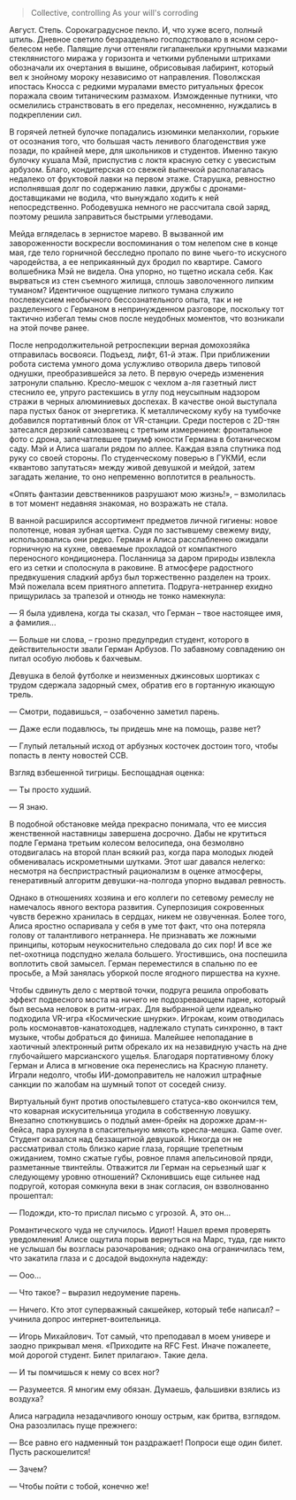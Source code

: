 > Collective, controlling As your will's corroding

Август. Степь. Сорокаградусное пекло. И, что хуже всего, полный штиль. Дневное светило безраздельно господствовало в ясном серо-белесом небе. Палящие лучи оттеняли гигапанельки крупными мазками стеклянистого миража у горизонта и четкими рублеными штрихами обозначали их очертания в вышине, обрисовывая лабиринт, который вел к знойному мороку независимо от направления. Поволжская ипостась Кносса с редкими муралами вместо ритуальных фресок поражала своим титаническим размахом. Изможденные путники, что осмелились странствовать в его пределах, несомненно, нуждались в подкреплении сил.

В горячей летней булочке попадались изюминки меланхолии, горькие от осознания того, что большая часть ленивого благоденствия уже позади, по крайней мере, для школьников и студентов. Именно такую булочку кушала Мэй, приспустив с локтя красную сетку с увесистым арбузом. Благо, кондитерская со свежей выпечкой располагалась недалеко от фруктовой лавки на первом этаже. Старушка, ревностно исполнявшая долг по содержанию лавки, дружбы с дронами-доставщиками не водила, что вынуждало ходить к ней непосредственно. Рободевушка немного не рассчитала свой заряд, поэтому решила заправиться быстрыми углеводами.

Мейда вгляделась в зернистое марево. В вызванной им завороженности воскресли воспоминания о том нелепом сне в конце мая, где тело горничной бесследно пропало по вине чьего-то искусного чародейства, а ее неприкаянный дух бродил по квартире. Самого волшебника Мэй не видела. Она упорно, но тщетно искала себя. Как вырваться из стен съемного жилища, сплошь заволоченного липким туманом? Идентичное ощущение липкого тумана служило послевкусием необычного бессознательного опыта, так и не разделенного с Германом в непринужденном разговоре, поскольку тот тактично избегал темы снов после неудобных моментов, что возникали на этой почве ранее.

После непродолжительной ретроспекции верная домохозяйка отправилась восвояси. Подъезд, лифт, 61-й этаж. При приближении робота система умного дома услужливо отворила дверь типовой однушки, преобразившейся за лето. В первую очередь изменения затронули спальню. Кресло-мешок с чехлом а-ля газетный лист стеснило ее, упруго растекшись в углу под неусыпным надзором стражи в черных алюминиевых доспехах. В качестве оной выступала пара пустых банок от энергетика. К металлическому кубу на тумбочке добавился портативный блок от VR-станции. Среди постеров с 2D-тян затесался дерзкий самозванец с третьим измерением: фронтальное фото с дрона, запечатлевшее триумф юности Германа в ботаническом саду. Мэй и Алиса шагали рядом по аллее. Каждая взяла спутника под руку со своей стороны. По студенческому поверью в ГУКМИ, если «квантово запутаться» между живой девушкой и мейдой, затем загадать желание, то оно непременно воплотится в реальность.

«Опять фантазии девственников разрушают мою жизнь!», – взмолилась в тот момент недавняя знакомая, но возражать не стала.

В ванной расширился ассортимент предметов личной гигиены: новое полотенце, новая зубная щетка. Судя по застывшему свежему виду, использовались они редко. Герман и Алиса расслабленно ожидали горничную на кухне, овеваемые прохладой от компактного переносного кондиционера. Посланница за даром природы извлекла его из сетки и сполоснула в раковине. В атмосфере радостного предвкушения сладкий арбуз был торжественно разделен на троих. Мэй пожелала всем приятного аппетита. Подруга-нетраннер ехидно прищурилась за трапезой и отнюдь не тонко намекнула:

— Я была удивлена, когда ты сказал, что Герман – твое настоящее имя, а фамилия...

— Больше ни слова, – грозно предупредил студент, которого в действительности звали Герман Арбузов. По забавному совпадению он питал особую любовь к бахчевым.

Девушка в белой футболке и неизменных джинсовых шортиках с трудом сдержала задорный смех, обратив его в гортанную икающую трель.

— Смотри, подавишься, – озабоченно заметил парень.

— Даже если подавлюсь, ты придешь мне на помощь, разве нет?

— Глупый летальный исход от арбузных косточек достоин того, чтобы попасть в ленту новостей ССВ.

Взгляд взбешенной тигрицы. Беспощадная оценка:

— Ты просто худший.

— Я знаю.

В подобной обстановке мейда прекрасно понимала, что ее миссия женственной наставницы завершена досрочно. Дабы не крутиться подле Германа третьим колесом велосипеда, она безмолвно отодвигалась на второй план всякий раз, когда пара молодых людей обменивалась искрометными шутками. Этот шаг давался нелегко: несмотря на беспристрастный рационализм в оценке атмосферы, генеративный алгоритм девушки-на-полгода упорно выдавал ревность.

Однако в отношениях хозяина и его коллеги по сетевому ремеслу не намечалось явного вектора развития. Суперпозиция сокровенных чувств бережно хранилась в сердцах, никем не озвученная. Более того, Алиса яростно оспаривала у себя в уме тот факт, что она потеряла голову от талантливого нетраннера. Не признавать же ложными принципы, которым неукоснительно следовала до сих пор! И все же net-охотница подспудно желала большего. Угостившись, она поспешила воплотить свой замысел. Герман переместился в спальню по ее просьбе, а Мэй занялась уборкой после ягодного пиршества на кухне.

Чтобы сдвинуть дело с мертвой точки, подруга решила опробовать эффект подвесного моста на ничего не подозревающем парне, который был весьма неловок в ритм-играх. Для выбранной цели идеально подходила VR-игра «Космические шнурки». Игрокам, коим отводилась роль космонавтов-канатоходцев, надлежало ступать синхронно, в такт музыке, чтобы добраться до финиша. Малейшее непопадание в хаотичный электронный ритм обрекало их на незавидную участь на дне глубочайшего марсианского ущелья. Благодаря портативному блоку Герман и Алиса в мгновение ока перенеслись на Красную планету. Играли недолго, чтобы ИИ-домоправитель не наложил штрафные санкции по жалобам на шумный топот от соседей снизу.

Виртуальный бунт против опостылевшего статуса-кво окончился тем, что коварная искусительница угодила в собственную ловушку. Внезапно споткнувшись о подлый амен-брейк на дорожке драм-н-бейса, пара рухнула в спасительную мякоть кресла-мешка. Game over. Студент оказался над беззащитной девушкой. Никогда он не рассматривал столь близко карие глаза, горящие трепетным ожиданием, томно сжатые губы, ровное пламя апельсиновой пряди, разметанные твинтейлы. Отважится ли Герман на серьезный шаг к следующему уровню отношений? Склонившись еще сильнее над подругой, которая сомкнула веки в знак согласия, он взволнованно прошептал:

— Подожди, кто-то прислал письмо с угрозой. А, это он...

Романтического чуда не случилось. Идиот! Нашел время проверять уведомления! Алисе ощутила порыв вернуться на Марс, туда, где никто не услышал бы возгласы разочарования; однако она ограничилась тем, что закатила глаза и с досадой выдохнула надежду:

— Ооо...

— Что такое? – выразил недоумение парень.

— Ничего. Кто этот суперважный сакшейкер, который тебе написал? – учинила допрос интернет-воительница.

— Игорь Михайлович. Тот самый, что преподавал в моем универе и заодно прикрывал меня. «Приходите на RFC Fest. Иначе пожалеете, мой дорогой студент. Билет прилагаю». Такие дела.

— И ты помчишься к нему со всех ног?

— Разумеется. Я многим ему обязан. Думаешь, фальшивки взялись из воздуха?

Алиса наградила незадачливого юношу острым, как бритва, взглядом. Она разозлилась пуще прежнего:

— Все равно его надменный тон раздражает! Попроси еще один билет. Пусть раскошелится!

— Зачем?

— Чтобы пойти с тобой, конечно же!